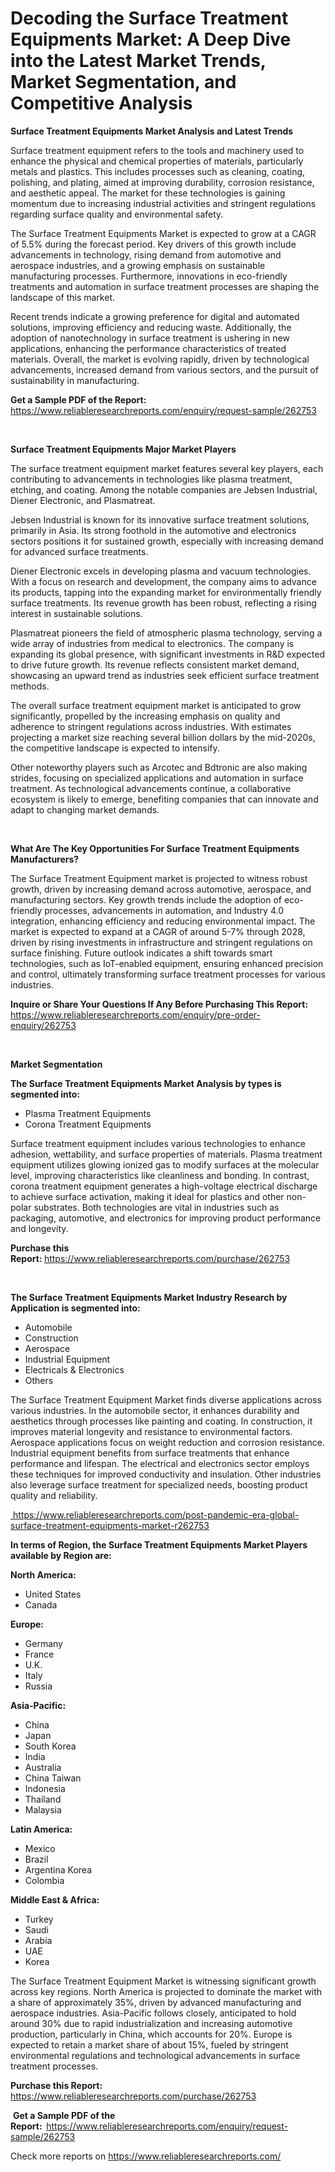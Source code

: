<p><h1>Decoding the Surface Treatment Equipments Market: A Deep Dive into the Latest Market Trends, Market Segmentation, and Competitive Analysis</h1></p><p><strong>Surface Treatment Equipments Market Analysis and Latest Trends</strong></p>
<p><p>Surface treatment equipment refers to the tools and machinery used to enhance the physical and chemical properties of materials, particularly metals and plastics. This includes processes such as cleaning, coating, polishing, and plating, aimed at improving durability, corrosion resistance, and aesthetic appeal. The market for these technologies is gaining momentum due to increasing industrial activities and stringent regulations regarding surface quality and environmental safety.</p><p>The Surface Treatment Equipments Market is expected to grow at a CAGR of 5.5% during the forecast period. Key drivers of this growth include advancements in technology, rising demand from automotive and aerospace industries, and a growing emphasis on sustainable manufacturing processes. Furthermore, innovations in eco-friendly treatments and automation in surface treatment processes are shaping the landscape of this market. </p><p>Recent trends indicate a growing preference for digital and automated solutions, improving efficiency and reducing waste. Additionally, the adoption of nanotechnology in surface treatment is ushering in new applications, enhancing the performance characteristics of treated materials. Overall, the market is evolving rapidly, driven by technological advancements, increased demand from various sectors, and the pursuit of sustainability in manufacturing.</p></p>
<p><strong>Get a Sample PDF of the Report:&nbsp;</strong> <a href="https://www.reliableresearchreports.com/enquiry/request-sample/262753?utm_campaign=2278&utm_medium=2&utm_source=Github&utm_content=ia&utm_term=30032025&utm_id=surface-treatment-equipments">https://www.reliableresearchreports.com/enquiry/request-sample/262753</a></p>
<p>&nbsp;</p>
<p><strong>Surface Treatment Equipments Major Market Players</strong></p>
<p><p>The surface treatment equipment market features several key players, each contributing to advancements in technologies like plasma treatment, etching, and coating. Among the notable companies are Jebsen Industrial, Diener Electronic, and Plasmatreat.</p><p>Jebsen Industrial is known for its innovative surface treatment solutions, primarily in Asia. Its strong foothold in the automotive and electronics sectors positions it for sustained growth, especially with increasing demand for advanced surface treatments.</p><p>Diener Electronic excels in developing plasma and vacuum technologies. With a focus on research and development, the company aims to advance its products, tapping into the expanding market for environmentally friendly surface treatments. Its revenue growth has been robust, reflecting a rising interest in sustainable solutions.</p><p>Plasmatreat pioneers the field of atmospheric plasma technology, serving a wide array of industries from medical to electronics. The company is expanding its global presence, with significant investments in R&D expected to drive future growth. Its revenue reflects consistent market demand, showcasing an upward trend as industries seek efficient surface treatment methods.</p><p>The overall surface treatment equipment market is anticipated to grow significantly, propelled by the increasing emphasis on quality and adherence to stringent regulations across industries. With estimates projecting a market size reaching several billion dollars by the mid-2020s, the competitive landscape is expected to intensify.</p><p>Other noteworthy players such as Arcotec and Bdtronic are also making strides, focusing on specialized applications and automation in surface treatment. As technological advancements continue, a collaborative ecosystem is likely to emerge, benefiting companies that can innovate and adapt to changing market demands.</p></p>
<p>&nbsp;</p>
<p><strong>What Are The Key Opportunities For Surface Treatment Equipments Manufacturers?</strong></p>
<p><p>The Surface Treatment Equipment market is projected to witness robust growth, driven by increasing demand across automotive, aerospace, and manufacturing sectors. Key growth trends include the adoption of eco-friendly processes, advancements in automation, and Industry 4.0 integration, enhancing efficiency and reducing environmental impact. The market is expected to expand at a CAGR of around 5-7% through 2028, driven by rising investments in infrastructure and stringent regulations on surface finishing. Future outlook indicates a shift towards smart technologies, such as IoT-enabled equipment, ensuring enhanced precision and control, ultimately transforming surface treatment processes for various industries.</p></p>
<p><strong>Inquire or Share Your Questions If Any Before Purchasing This Report:</strong> <a href="https://www.reliableresearchreports.com/enquiry/pre-order-enquiry/262753?utm_campaign=2278&utm_medium=2&utm_source=Github&utm_content=ia&utm_term=30032025&utm_id=surface-treatment-equipments">https://www.reliableresearchreports.com/enquiry/pre-order-enquiry/262753</a></p>
<p>&nbsp;</p>
<p><strong>Market Segmentation</strong></p>
<p><strong>The Surface Treatment Equipments Market Analysis by types is segmented into:</strong></p>
<p><ul><li>Plasma Treatment Equipments</li><li>Corona Treatment Equipments</li></ul></p>
<p><p>Surface treatment equipment includes various technologies to enhance adhesion, wettability, and surface properties of materials. Plasma treatment equipment utilizes glowing ionized gas to modify surfaces at the molecular level, improving characteristics like cleanliness and bonding. In contrast, corona treatment equipment generates a high-voltage electrical discharge to achieve surface activation, making it ideal for plastics and other non-polar substrates. Both technologies are vital in industries such as packaging, automotive, and electronics for improving product performance and longevity.</p></p>
<p><strong>Purchase this Report:&nbsp;</strong><a href="https://www.reliableresearchreports.com/purchase/262753?utm_campaign=2278&utm_medium=2&utm_source=Github&utm_content=ia&utm_term=30032025&utm_id=surface-treatment-equipments">https://www.reliableresearchreports.com/purchase/262753</a></p>
<p>&nbsp;</p>
<p><strong>The Surface Treatment Equipments Market Industry Research by Application is segmented into:</strong></p>
<p><ul><li>Automobile</li><li>Construction</li><li>Aerospace</li><li>Industrial Equipment</li><li>Electricals & Electronics</li><li>Others</li></ul></p>
<p><p>The Surface Treatment Equipment Market finds diverse applications across various industries. In the automobile sector, it enhances durability and aesthetics through processes like painting and coating. In construction, it improves material longevity and resistance to environmental factors. Aerospace applications focus on weight reduction and corrosion resistance. Industrial equipment benefits from surface treatments that enhance performance and lifespan. The electrical and electronics sector employs these techniques for improved conductivity and insulation. Other industries also leverage surface treatment for specialized needs, boosting product quality and reliability.</p></p>
<p><a href="https://www.reliableresearchreports.com/post-pandemic-era-global-surface-treatment-equipments-market-r262753?utm_campaign=2278&utm_medium=2&utm_source=Github&utm_content=ia&utm_term=30032025&utm_id=surface-treatment-equipments">&nbsp;https://www.reliableresearchreports.com/post-pandemic-era-global-surface-treatment-equipments-market-r262753</a></p>
<p><strong>In terms of Region, the Surface Treatment Equipments Market Players available by Region are:</strong></p>
<p>
    <p> <strong> North America: </strong>
        <ul>
            <li>United States</li>
            <li>Canada</li>
        </ul>
        </p> 
    <p> <strong> Europe: </strong>
        <ul>
            <li>Germany</li>
            <li>France</li>
            <li>U.K.</li>
            <li>Italy</li>
            <li>Russia</li>
        </ul>
        </p> 
    <p> <strong> Asia-Pacific: </strong>
        <ul>
            <li>China</li>
            <li>Japan</li>
            <li>South Korea</li>
            <li>India</li>
            <li>Australia</li>
            <li>China Taiwan</li>
            <li>Indonesia</li>
            <li>Thailand</li>
            <li>Malaysia</li>
        </ul>
        </p> 
    <p> <strong> Latin America: </strong>
        <ul>
            <li>Mexico</li>
            <li>Brazil</li>
            <li>Argentina Korea</li>
            <li>Colombia</li>
        </ul>
        </p> 
    <p> <strong> Middle East & Africa: </strong>
        <ul>
            <li>Turkey</li>
            <li>Saudi</li>
            <li>Arabia</li>
            <li>UAE</li>
            <li>Korea</li>
        </ul>
    </p>
    </p>
<p><p>The Surface Treatment Equipment Market is witnessing significant growth across key regions. North America is projected to dominate the market with a share of approximately 35%, driven by advanced manufacturing and aerospace industries. Asia-Pacific follows closely, anticipated to hold around 30% due to rapid industrialization and increasing automotive production, particularly in China, which accounts for 20%. Europe is expected to retain a market share of about 15%, fueled by stringent environmental regulations and technological advancements in surface treatment processes.</p></p>
<p><strong>Purchase this Report: </strong><a href="https://www.reliableresearchreports.com/purchase/262753?utm_campaign=2278&utm_medium=2&utm_source=Github&utm_content=ia&utm_term=30032025&utm_id=surface-treatment-equipments">https://www.reliableresearchreports.com/purchase/262753</a></p>
<p>&nbsp;<strong>Get a Sample PDF of the Report:&nbsp;&nbsp;</strong><a href="https://www.reliableresearchreports.com/enquiry/request-sample/262753?utm_campaign=2278&utm_medium=2&utm_source=Github&utm_content=ia&utm_term=30032025&utm_id=surface-treatment-equipments">https://www.reliableresearchreports.com/enquiry/request-sample/262753</a></p>
<p><strong></strong></p>
<p>Check more reports on <a href="https://www.reliableresearchreports.com/?utm_campaign=2278&utm_medium=2&utm_source=Github&utm_content=ia&utm_term=30032025&utm_id=surface-treatment-equipments">https://www.reliableresearchreports.com/</a></p>